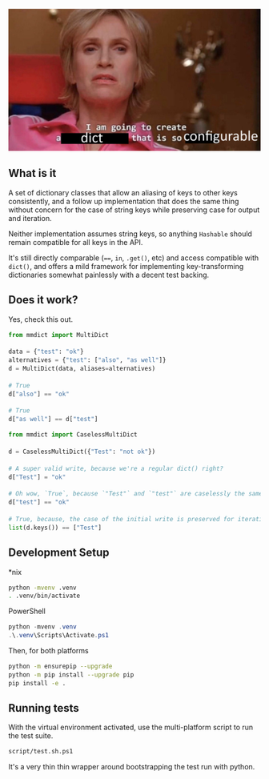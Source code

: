 ![imma do it](./images/dict-so-configurable.png)

## What is it

A set of dictionary classes that allow an aliasing of keys to other keys consistently, and a follow up implementation that does the same thing without concern for the case of string keys while preserving case for output and iteration.

Neither implementation assumes string keys, so anything `Hashable` should remain compatible for all keys in the API.

It's still directly comparable (`==`, `in`, `.get()`, etc) and access compatible with `dict()`, and offers a mild framework for implementing key-transforming dictionaries somewhat painlessly with a decent test backing.

## Does it work?

Yes, check this out.

```python
from mmdict import MultiDict

data = {"test": "ok"}
alternatives = {"test": ["also", "as well"]}
d = MultiDict(data, aliases=alternatives)

# True
d["also"] == "ok"

# True
d["as well"] == d["test"]
```

```python
from mmdict import CaselessMultiDict

d = CaselessMultiDict({"Test": "not ok"})

# A super valid write, because we're a regular dict() right?
d["Test"] = "ok"

# Oh wow, `True`, because `"Test"` and `"test"` are caselessly the same
d["test"] == "ok"

# True, because, the case of the initial write is preserved for iteration
list(d.keys()) == ["Test"]
```

## Development Setup

*nix

```bash
python -mvenv .venv
. .venv/bin/activate
```

PowerShell

```powershell
python -mvenv .venv
.\.venv\Scripts\Activate.ps1
```

Then, for both platforms

```bash
python -m ensurepip --upgrade
python -m pip install --upgrade pip
pip install -e .
```

## Running tests

With the virtual environment activated, use the multi-platform script to run the test suite.

```bash
script/test.sh.ps1
```

It's a very thin thin wrapper around bootstrapping the test run with python.
